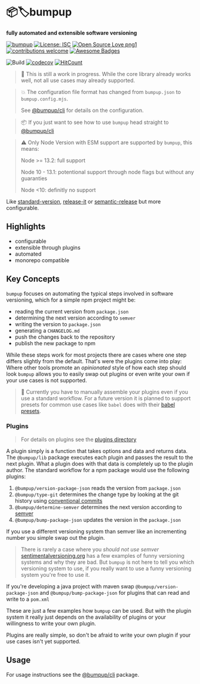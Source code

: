 # 📦🏷bumpup
**fully automated and extensible software versioning**

[![bumpup](https://img.shields.io/badge/%F0%9F%93%A6-bumpup-informational)](https:/github.com/danielr1996/bumpup)
[![License: ISC](https://img.shields.io/badge/License-ISC-blue.svg)](https://opensource.org/licenses/ISC)
[![Open Source Love png1](https://badges.frapsoft.com/os/v1/open-source.png?v=103)](https://github.com/ellerbrock/open-source-badges/)
[![contributions welcome](https://img.shields.io/badge/contributions-welcome-brightgreen.svg?style=flat)](https://github.com/dwyl/esta/issues)
[![Awesome Badges](https://img.shields.io/badge/badges-awesome-green.svg)](https://github.com/Naereen/badges)

![Build](https://github.com/danielr1996/bumpup/workflows/Build/badge.svg)
[![codecov](https://codecov.io/gh/danielr1996/bumpup/branch/master/graph/badge.svg)](https://codecov.io/gh/danielr1996/bumpup)
[![HitCount](http://hits.dwyl.com/danielr1996/bumpup.svg)](http://hits.dwyl.com/danielr1996/bumpup)
> 🚧 This is still a work in progress. While the core library already works well, not all use cases may already
> supported.

> 💥 The configuration file format has changed from `bumpup.json` to `bumpup.config.mjs`.
>
> See [@bumpup/cli](core/cli/README.md) for details on the configuration.

> 📦 If you just want to see how to use `bumpup` head straight to [@bumpup/cli](core/cli/README.md)

> ⚠ Only Node Version with ESM support are supported by `bumpup`, this means:
>
> Node &gt;= 13.2: full support
>
> Node 10 - 13.1:  potentional support through node flags but without any guaranties
>
> Node <10: definitly no support

Like
[standard-version](https://github.com/conventional-changelog/standard-version#readme),
[release-it](https://github.com/release-it/release-it#readme) or
[semantic-release](https://github.com/semantic-release/semantic-release)
but more configurable.

## Highlights
- configurable
- extensible through plugins
- automated
- monorepo compatible

## Key Concepts
`bumpup` focuses on automating the typical steps involved in software versioning, which for a simple npm project might be:
- reading the current version from `package.json`
- determining the next version according to `semver`
- writing the version to `package.json`
- generating a `CHANGELOG.md` 
- push the changes back to the repository
- publish the new package to npm

While these steps work for most projects there are cases where one step differs slightly from the default. 
That's were the plugins come into play: Where other tools promote an *opinionated* style of how each step should look `bumpup`
allows you to easily swap out plugins or even write your own if your use cases is not supported. 

> 🚧 Currently you have to manually assemble your plugins even if you use a standard workflow. For a future version it is 
> planned to support presets for common use cases like `babel` does with their [babel presets](https://babeljs.io/docs/en/presets).

### Plugins
> For details on plugins see the [plugins directory](plugins/README.md)

A plugin simply is a function that takes options and data and returns data. The `@bumpup/lib` package executes each plugin and passes
the result to the next plugin. What a plugin does with that data is completely up to the plugin author. 
The standard workflow for a npm package would use the following plugins:

1. `@bumpup/version-package-json` reads the version from `package.json`
2. `@bumpup/type-git` determines the change type by looking at the git history using [conventional commits](https://www.conventionalcommits.org/en/v1.0.0/)
3. `@bumpup/determine-semver` determines the next version according to [semver](https://semver.org/)
4. `@bumpup/bump-package-json` updates the version in the `package.json`

If you use a different versioning system than semver like an incrementing number you simple swap out the plugin. 
> There is rarely a case where you *should not use semver* [sentimentalversioning.org](http://sentimentalversioning.org/) 
> has a few examples of funny versioning systems and why they are bad. 
> But `bumpup` is not here to tell you which versioning system to use, if you really want to use a funny versioning system
> you're free to use it.

If you're developing a java project with maven swap `@bumpup/version-package-json` and `@bumpup/bump-package-json` for plugins
that can read and write to a `pom.xml`

These are just a few examples how `bumpup` can be used. But with the plugin system it really just depends on 
the availability of plugins or your willingness to write your own plugin. 

Plugins are really simple, so don't be afraid to write your own plugin if your use cases isn't yet supported.

## Usage
For usage instructions see the [@bumpup/cli](core/cli/README.md) package.
